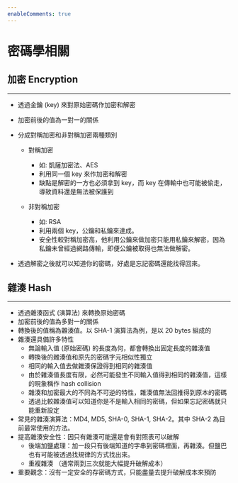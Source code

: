 ```yaml
---
enableComments: true
---
```


# 密碼學相關

## 加密 Encryption

---

- 透過金鑰 (key) 來對原始密碼作加密和解密

- 加密前後的值為一對一的關係

- 分成對稱加密和非對稱加密兩種類別

  - 對稱加密

    - 如: 凱薩加密法、AES
    - 利用同一個 key 來作加密和解密
    - 缺點是解密的一方也必須拿到 key，而 key 在傳輸中也可能被偷走，導致資料還是無法被保護到

  - 非對稱加密

    - 如: RSA
    - 利用兩個 key，公鑰和私鑰來達成。
    - 安全性較對稱加密高，他利用公鑰來做加密只能用私鑰來解密，因為私鑰未曾經過網路傳輸，即便公鑰被取得也無法做解密。

- 透過解密之後就可以知道你的密碼，好處是忘記密碼還能找得回來。

## 雜湊 Hash

---

- 透過雜湊函式 (演算法) 來轉換原始密碼
- 加密前後的值為多對一的關係
- 轉換後的值稱為雜湊值。以 SHA-1 演算法為例，是以 20 bytes 組成的
- 雜湊還具備許多特性
  - 無論輸入值 (原始密碼) 的長度為何，都會轉換出固定長度的雜湊值
  - 轉換後的雜湊值和原先的密碼字元相似性獨立
  - 相同的輸入值去做雜湊保證得到相同的雜湊值
  - 由於雜湊值長度有限，必然可能發生不同輸入值得到相同的雜湊值，這樣的現象稱作 hash collision
  - 雜湊和加密最大的不同為不可逆的特性，雜湊值無法回推得到原本的密碼
  - 透過比較雜湊值可以知道你是不是輸入相同的密碼，但如果忘記密碼就只能重新設定
- 常見的雜湊演算法：MD4, MD5, SHA-0, SHA-1, SHA-2。其中 SHA-2 為目前最常使用的方法。
- 提高雜湊安全性：因只有雜湊可能還是會有對照表可以破解
  - 後端加鹽處理：加一段只有後端知道的字串到密碼裡面，再雜湊。但鹽巴也有可能被透過找規律的方式找出來。
  - 重複雜湊 （通常兩到三次就能大幅提升破解成本）
- 重要觀念：沒有一定安全的存密碼方式，只能盡量去提升破解成本來預防
